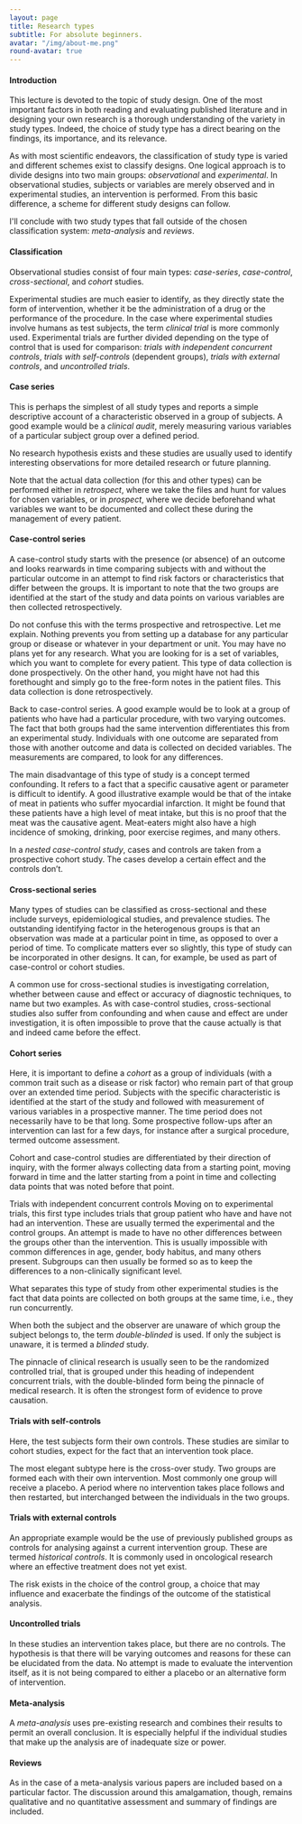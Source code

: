 ```yaml
---
layout: page
title: Research types
subtitle: For absolute beginners.
avatar: "/img/about-me.png"
round-avatar: true
---
```

#### Introduction
This lecture is devoted to the topic of study design. One of the most important factors in both reading and evaluating published literature and in designing your own research is a thorough understanding of the variety in study types. Indeed, the choice of study type has a direct bearing on the findings, its importance, and its relevance.

As with most scientific endeavors, the classification of study type is varied and different schemes exist to classify designs. One logical approach is to divide designs into two main groups: *observational* and *experimental*. In observational studies, subjects or variables are merely observed and in experimental studies, an intervention is performed. From this basic difference, a scheme for different study designs can follow.

I'll conclude with two study types that fall outside of the chosen classification system: *meta-analysis* and *reviews*.

#### Classification
Observational studies consist of four main types: *case-series*, *case-control*, *cross-sectional*, and *cohort* studies.

Experimental studies are much easier to identify, as they directly state the form of intervention, whether it be the administration of a drug or the performance of the procedure. In the case where experimental studies involve humans as test subjects, the term *clinical trial* is more commonly used. Experimental trials are further divided depending on the type of control that is used for comparison: *trials with independent concurrent controls*, *trials with self-controls* (dependent groups), *trials with external controls*, and *uncontrolled trials*.

#### Case series
This is perhaps the simplest of all study types and reports a simple descriptive account of a characteristic observed in a group of subjects. A good example would be a *clinical audit*, merely measuring various variables of a particular subject group over a defined period.

No research hypothesis exists and these studies are usually used to identify interesting observations for more detailed research or future planning.

Note that the actual data collection (for this and other types) can be performed either in *retrospect*, where we take the files and hunt for values for chosen variables, or in *prospect*, where we decide beforehand what variables we want to be documented and collect these during the management of every patient.

#### Case-control series
A case-control study starts with the presence (or absence) of an outcome and looks rearwards in time comparing subjects with and without the particular outcome in an attempt to find risk factors or characteristics that differ between the groups. It is important to note that the two groups are identified at the start of the study and data points on various variables are then collected retrospectively.

Do not confuse this with the terms prospective and retrospective. Let me explain. Nothing prevents you from setting up a database for any particular group or disease or whatever in your department or unit. You may have no plans yet for any research. What you are looking for is a set of variables, which you want to complete for every patient. This type of data collection is done prospectively. On the other hand, you might have not had this forethought and simply go to the free-form notes in the patient files. This data collection is done retrospectively.

Back to case-control series. A good example would be to look at a group of patients who have had a particular procedure, with two varying outcomes. The fact that both groups had the same intervention differentiates this from an experimental study. Individuals with one outcome are separated from those with another outcome and data is collected on decided variables. The measurements are compared, to look for any differences.

The main disadvantage of this type of study is a concept termed confounding. It refers to a fact that a specific causative agent or parameter is difficult to identify. A good illustrative example would be that of the intake of meat in patients who suffer myocardial infarction. It might be found that these patients have a high level of meat intake, but this is no proof that the meat was the causative agent. Meat-eaters might also have a high incidence of smoking, drinking, poor exercise regimes, and many others.

In a *nested case-control study*, cases and controls are taken from a prospective cohort study. The cases develop a certain effect and the controls don’t.

#### Cross-sectional series
Many types of studies can be classified as cross-sectional and these include surveys, epidemiological studies, and prevalence studies. The outstanding identifying factor in the heterogenous groups is that an observation was made at a particular point in time, as opposed to over a period of time. To complicate matters ever so slightly, this type of study can be incorporated in other designs. It can, for example, be used as part of case-control or cohort studies.

A common use for cross-sectional studies is investigating correlation, whether between cause and effect or accuracy of diagnostic techniques, to name but two examples. As with case-control studies, cross-sectional studies also suffer from confounding and when cause and effect are under investigation, it is often impossible to prove that the cause actually is that and indeed came before the effect.

#### Cohort series
Here, it is important to define a *cohort* as a group of individuals (with a common trait such as a disease or risk factor) who remain part of that group over an extended time period. Subjects with the specific characteristic is identified at the start of the study and followed with measurement of various variables in a prospective manner. The time period does not necessarily have to be that long. Some prospective follow-ups after an intervention can last for a few days, for instance after a surgical procedure, termed outcome assessment.

Cohort and case-control studies are differentiated by their direction of inquiry, with the former always collecting data from a starting point, moving forward in time and the latter starting from a point in time and collecting data points that was noted before that point.

Trials with independent concurrent controls
Moving on to experimental trials, this first type includes trials that group patient who have and have not had an intervention. These are usually termed the experimental and the control groups. An attempt is made to have no other differences between the groups other than the intervention. This is usually impossible with common differences in age, gender, body habitus, and many others present. Subgroups can then usually be formed so as to keep the differences to a non-clinically significant level.

What separates this type of study from other experimental studies is the fact that data points are collected on both groups at the same time, i.e., they run concurrently.

When both the subject and the observer are unaware of which group the subject belongs to, the term *double-blinded* is used. If only the subject is unaware, it is termed a *blinded* study.

The pinnacle of clinical research is usually seen to be the randomized controlled trial, that is grouped under this heading of independent concurrent trials, with the double-blinded form being the pinnacle of medical research. It is often the strongest form of evidence to prove causation.

#### Trials with self-controls
Here, the test subjects form their own controls. These studies are similar to cohort studies, expect for the fact that an intervention took place.

The most elegant subtype here is the cross-over study. Two groups are formed each with their own intervention. Most commonly one group will receive a placebo. A period where no intervention takes place follows and then restarted, but interchanged between the individuals in the two groups.

#### Trials with external controls
An appropriate example would be the use of previously published groups as controls for analysing against a current intervention group. These are termed *historical controls*. It is commonly used in oncological research where an effective treatment does not yet exist.

The risk exists in the choice of the control group, a choice that may influence and exacerbate the findings of the outcome of the statistical analysis.

#### Uncontrolled trials
In these studies an intervention takes place, but there are no controls. The hypothesis is that there will be varying outcomes and reasons for these can be elucidated from the data. No attempt is made to evaluate the intervention itself, as it is not being compared to either a placebo or an alternative form of intervention.

#### Meta-analysis
A *meta-analysis* uses pre-existing research and combines their results to permit an overall conclusion. It is especially helpful if the individual studies that make up the analysis are of inadequate size or power.

#### Reviews
As in the case of a meta-analysis various papers are included based on a particular factor. The discussion around this amalgamation, though, remains qualitative and no quantitative assessment and summary of findings are included.
